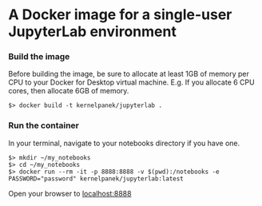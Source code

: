 # A Docker image for a single-user JupyterLab environment

### Build the image
Before building the image, be sure to allocate at least 1GB of memory per CPU to your Docker for Desktop virtual machine. E.g. If you allocate 6 CPU cores, then allocate 6GB of memory.
```shell
$> docker build -t kernelpanek/jupyterlab .
```

### Run the container
In your terminal, navigate to your notebooks directory if you have one.
```shell
$> mkdir ~/my_notebooks
$> cd ~/my_notebooks
$> docker run --rm -it -p 8888:8888 -v $(pwd):/notebooks -e PASSWORD="password" kernelpanek/jupyterlab:latest 
```

Open your browser to [localhost:8888](http://localhost:8888)